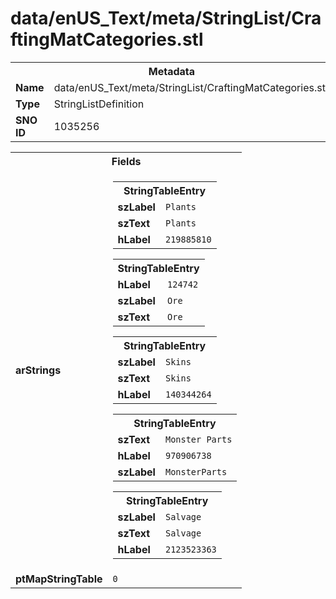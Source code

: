 <h1>data/enUS_Text/meta/StringList/CraftingMatCategories.stl</h1><table><tr><th colspan="100%">Metadata</th></tr><tr><td><b>Name</b></td><td>data/enUS_Text/meta/StringList/CraftingMatCategories.stl</td></tr><tr><td><b>Type</b></td><td>StringListDefinition</td></tr><tr><td><b>SNO ID</b></td><td>1035256</td></tr></table>

<table><tr><th colspan="100%">Fields</th></tr><tr><td><b>arStrings</b></td><td><table><tr><th colspan="100%">StringTableEntry</th></tr><tr><td><b>szLabel</b></td><td><code>Plants</code></td></tr><tr><td><b>szText</b></td><td><code>Plants</code></td></tr><tr><td><b>hLabel</b></td><td><code>219885810</code></td></tr></table>


<table><tr><th colspan="100%">StringTableEntry</th></tr><tr><td><b>hLabel</b></td><td><code>124742</code></td></tr><tr><td><b>szLabel</b></td><td><code>Ore</code></td></tr><tr><td><b>szText</b></td><td><code>Ore</code></td></tr></table>


<table><tr><th colspan="100%">StringTableEntry</th></tr><tr><td><b>szLabel</b></td><td><code>Skins</code></td></tr><tr><td><b>szText</b></td><td><code>Skins</code></td></tr><tr><td><b>hLabel</b></td><td><code>140344264</code></td></tr></table>


<table><tr><th colspan="100%">StringTableEntry</th></tr><tr><td><b>szText</b></td><td><code>Monster Parts</code></td></tr><tr><td><b>hLabel</b></td><td><code>970906738</code></td></tr><tr><td><b>szLabel</b></td><td><code>MonsterParts</code></td></tr></table>


<table><tr><th colspan="100%">StringTableEntry</th></tr><tr><td><b>szLabel</b></td><td><code>Salvage</code></td></tr><tr><td><b>szText</b></td><td><code>Salvage</code></td></tr><tr><td><b>hLabel</b></td><td><code>2123523363</code></td></tr></table>


</td></tr><tr><td><b>ptMapStringTable</b></td><td><code>0</code></td></tr></table>

